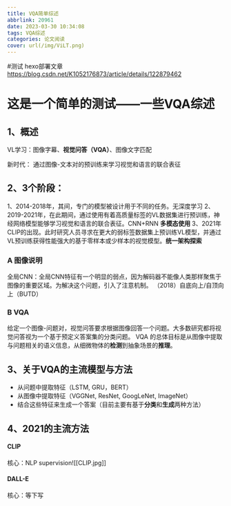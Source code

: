```yaml
---
title: VQA简单综述
abbrlink: 20961
date: 2023-03-30 10:34:08
tags: VQA综述
categories: 论文阅读
cover: url(/img/ViLT.png)
---
```


#测试 hexo部署文章	https://blog.csdn.net/K1052176873/article/details/122879462

# 这是一个简单的测试——一些VQA综述

## 1、概述

VL学习：图像字幕、**视觉问答（VQA）**、图像文字匹配

新时代： 通过图像-文本对的预训练来学习视觉和语言的联合表征



## 2、3个阶段：

1、2014-2018年，其间，专门的模型被设计用于不同的任务。无深度学习
2、2019-2021年，在此期间，通过使用有着高质量标签的VL数据集进行预训练，神经网络模型能够学习视觉和语言的联合表征。CNN+RNN **多模态使用**
3、2021年CLIP的出现。此时研究人员寻求在更大的弱标签数据集上预训练VL模型，并通过VL预训练获得性能强大的基于零样本或少样本的视觉模型。**统一架构探索**

### A 图像说明

全局CNN：全局CNN特征有一个明显的弱点，因为解码器不能像人类那样聚焦于图像的重要区域。为解决这个问题，引入了注意机制。
（2018）自底向上/自顶向上（BUTD）

### B VQA

给定一个图像-问题对，视觉问答要求根据图像回答一个问题。大多数研究都将视觉问答视为一个基于预定义答案集的分类问题。
VQA 的总体目标是从图像中提取与问题相关的语义信息，从细微物体的**检测**到抽象场景的**推理**。

## 3、关于VQA的主流模型与方法

-  从问题中提取特征（LSTM, GRU，BERT）
-  从图像中提取特征（VGGNet, ResNet, GoogLeNet, ImageNet）
-  结合这些特征来生成一个答案（目前主要有基于**分类**和**生成**两种方法）

## 4、2021的主流方法

#### CLIP

核心：NLP supervision![[CLIP.jpg]]

#### DALL-E

核心：等下写